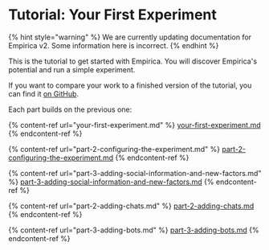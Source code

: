 # Tutorial: Your First Experiment

{% hint style="warning" %}
We are currently updating documentation for Empirica v2. Some information here is incorrect.
{% endhint %}

This is the tutorial to get started with Empirica. You will discover Empirica's potential and run a simple experiment.&#x20;

If you want to compare your work to a finished version of the tutorial, you can find it [on GitHub](https://github.com/empiricaly/your-first-experiment/).

Each part builds on the previous one:

{% content-ref url="your-first-experiment.md" %}
[your-first-experiment.md](your-first-experiment.md)
{% endcontent-ref %}

{% content-ref url="part-2-configuring-the-experiment.md" %}
[part-2-configuring-the-experiment.md](part-2-configuring-the-experiment.md)
{% endcontent-ref %}

{% content-ref url="part-3-adding-social-information-and-new-factors.md" %}
[part-3-adding-social-information-and-new-factors.md](part-3-adding-social-information-and-new-factors.md)
{% endcontent-ref %}

{% content-ref url="part-2-adding-chats.md" %}
[part-2-adding-chats.md](part-2-adding-chats.md)
{% endcontent-ref %}

{% content-ref url="part-3-adding-bots.md" %}
[part-3-adding-bots.md](part-3-adding-bots.md)
{% endcontent-ref %}

